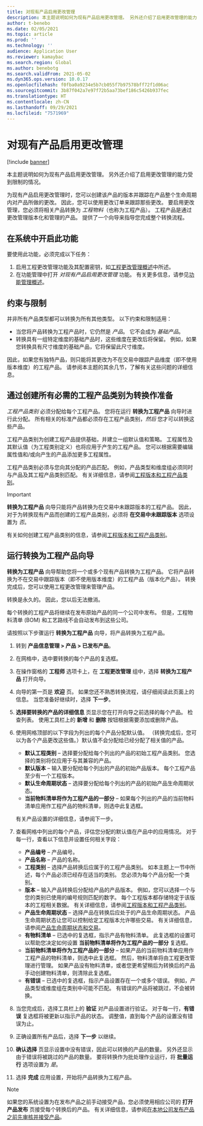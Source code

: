 ```yaml
---
title: 对现有产品启用更改管理
description: 本主题说明如何为现有产品启用更改管理。 另外还介绍了启用更改管理的能力受到限制的情况。
author: t-benebo
ms.date: 02/05/2021
ms.topic: article
ms.prod: ''
ms.technology: ''
audience: Application User
ms.reviewer: kamaybac
ms.search.region: Global
ms.author: benebotg
ms.search.validFrom: 2021-05-02
ms.dyn365.ops.version: 10.0.17
ms.openlocfilehash: f0fba0a9234e5b7cb055f7b97578bff72f1d06ac
ms.sourcegitcommit: 3b87f042a7e97f72b5aa73bef186c5426b937fec
ms.translationtype: HT
ms.contentlocale: zh-CN
ms.lasthandoff: 09/29/2021
ms.locfileid: "7571969"
---
```

# <a name="enable-change-management-on-existing-products"></a>对现有产品启用更改管理

[!include [banner](../../includes/banner.md)]

本主题说明如何为现有产品启用更改管理。 另外还介绍了启用更改管理的能力受到限制的情况。

为现有产品启用更改管理时，您可以创建该产品的版本并跟踪在产品整个生命周期内对产品所做的更改。 因此，您可以使用更改订单来跟踪那些更改。 要启用更改管理，您必须将相关产品转换为 *工程物料*（也称为工程产品）。 工程产品是通过更改管理版本化和管理的产品。 提供了一个向导来指导您完成整个转换流程。

## <a name="turn-on-the-feature-in-your-system"></a>在系统中开启此功能

要使用此功能，必须完成以下任务：

1. 启用工程更改管理功能及其配置密钥，如[工程更改管理概述](product-engineering-overview.md)中所述。
1. 在功能管理中打开 *对现有产品启用更改管理* 功能。 有关更多信息，请参见[功能管理概述](../../fin-ops-core/fin-ops/get-started/feature-management/feature-management-overview.md)。

## <a name="restrictions-and-limitations"></a>约束与限制

并非所有产品类型都可以转换为所有其他类型。 以下约束和限制适用：

- 当您将产品转换为工程产品时，它仍然是 *产品*。 它不会成为 *基础产品*。
- 转换具有一组特定维度的基础产品时，这些维度在更改后将保留。 例如，如果您转换具有尺寸维度的基础产品，它将保留此尺寸维度。

因此，如果您有独特产品，则只能将其更改为不在交易中跟踪产品维度（即不使用版本维度）的工程产品。 请参阅本主题的其余几节，了解有关这些问题的详细信息。

## <a name="prepare-for-conversion-by-creating-all-required-engineering-product-categories"></a>通过创建所有必需的工程产品类别为转换作准备

*工程产品类别* 必须分配给每个工程产品。 您将在运行 **转换为工程产品** 向导时进行此分配。 所有相关的标准产品都必须存在工程产品类别，*然后* 您才可以转换这些产品。

工程产品类别为创建工程产品提供基础，并建立一组默认值和策略。 工程属性及其默认值（为工程类别定义）也将应用于产生的工程产品。 您可以根据需要编辑属性值和/或向产生的产品添加更多工程属性。

工程产品类别必须与您向其分配的产品匹配。 例如，产品类型和维度组必须同时与产品及其工程产品类别匹配。 有关详细信息，请参阅[工程版本和工程产品类别](engineering-versions-product-category.md)。

> [!IMPORTANT]
> **转换为工程产品** 向导只能将产品转换为在交易中未跟踪版本的工程产品。 因此，对于为转换现有产品而创建的工程产品类别，必须将 **在交易中未跟踪版本** 选项设置为 *否*。

有关如何创建工程产品类别的信息，请参阅[工程版本和工程产品类别](engineering-versions-product-category.md)。

## <a name="run-the-convert-to-engineering-product-wizard"></a>运行转换为工程产品向导

**转换为工程产品** 向导帮助您将一个或多个现有产品转换为工程产品。 它将产品转换为不在交易中跟踪版本（即不使用版本维度）的工程产品（版本化产品）。 转换完成后，您可以使用工程更改管理来管理产品。

转换是永久的。 因此，您以后无法撤消。 

每个转换的工程产品将继续在发布原始产品的同一个公司中发布。 但是，工程物料清单 (BOM) 和工艺路线不会自动发布到这些公司。

请按照以下步骤运行 **转换为工程产品** 向导，将产品转换为工程产品。

1. 转到 **产品信息管理 \> 产品 \> 已发布产品**。
1. 在网格中，选中要转换的每个产品的复选框。
1. 在操作窗格的 **工程师** 选项卡上，在 **工程更改管理** 组中，选择 **转换为工程产品** 打开向导。
1. 向导的第一页是 **欢迎** 页。 如果您还不熟悉转换流程，请仔细阅读此页面上的信息。 当您准备好继续时，选择 **下一步**。
1. **选择要转换的产品的详细信息** 页显示您在打开向导之前选择的每个产品。 检查列表。 使用工具栏上的 **新增** 和 **删除** 按钮根据需要添加或删除产品。
1. 使用网格顶部的以下字段为列出的每个产品分配默认值。 （转换完成后，您可以为各个产品更改这些值。）默认值不会分配给已经分配了相关值的产品。

    - **默认工程类别** – 选择要分配给每个列出的产品的初始工程产品类别。 您选择的类别将仅应用于与其兼容的产品。
    - **默认版本** – 输入要分配给每个列出的产品的初始产品版本。 每个工程产品至少有一个工程版本。
    - **默认生命周期状态** – 选择要分配给每个列出的产品的初始产品生命周期状态。
    - **当前物料清单将作为工程产品的一部分** – 如果每个列出的产品的当前物料清单应用作工程产品的物料清单，则选中此复选框。

    有关产品设置的详细信息，请参阅下一步。

1. 查看网格中列出的每个产品，评估您分配的默认值在产品中的应用情况。 对于每一行，查看以下信息并设置任何相关字段：

    - **产品编号** – 产品编号。
    - **产品名称** – 产品的名称。
    - **工程类别** – 选择产品转换后应属于的工程产品类别。 如本主题上一节中所述，每个产品必须已经存在适当的类别。 您必须为每个产品分配一个类别。
    - **版本** – 输入产品转换后分配给产品的产品版本。 例如，您可以选择一个与您的类别已使用的编号规则匹配的数字。 每个工程版本都存储特定于该版本的工程相关数据。 有关详细信息，请参阅[工程版本和工程产品类别](engineering-versions-product-category.md)。
    - **产品生命周期状态** – 选择产品在转换后应处于的产品生命周期状态。 产品生命周期状态让您可以控制给定工程版本允许哪些交易。 有关详细信息，请参阅[产品生命周期状态和交易](product-lifecycle-state-transactions.md)。
    - **有物料清单** – 已选中的复选框，指示产品有物料清单。 此复选框的设置可以帮助您决定如何设置 **当前物料清单将作为工程产品的一部分** 复选框。
    - **当前物料清单将作为工程产品的一部分** – 如果产品的当前物料清单应用作工程产品的物料清单，则选中此复选框。 然后，物料清单将由工程更改管理进行管理。 如果产品没有物料清单，或者您更希望稍后为转换后的产品手动创建物料清单，则清除此复选框。
    - **有错误** – 已选中的复选框，指示产品设置存在一个或多个错误。 例如，产品类型或维度组在类别中可能不匹配。 有错误的产品将被跳过，不会被转换。

1. 当您完成后，选择工具栏上的 **验证** 对产品设置进行验证。 对于每一行，**有错误** 复选框将被更新以指示产品的状态。 调整值，直到每个产品的设置没有错误为止。
1. 正确设置所有产品后，选择 **下一步** 以继续。
1. **确认选择** 页显示设置中没有错误，因此可以转换的产品的数量。 另外还显示由于错误将被跳过的产品的数量。 要将转换作为批处理作业运行，将 **批量运行** 选项设置为 *是*。
1. 选择 **完成** 应用设置，开始将产品转换为工程产品。

> [!NOTE]
> 如果您的系统设置为在发布产品之前手动接受产品，您必须使用相应公司的 **打开产品发布** 页接受每个转换后的产品。 有关详细信息，请参阅[在本地公司发布产品之前先审核并接受产品](engineering-scenarios.md#accept)。
